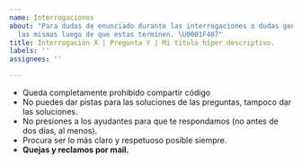 ```yaml
---
name: Interrogaciones
about: "Para dudas de enunciado durante las interrogaciones o dudas generales sobre
  las mismas luego de que estas terminen. \U0001F407"
title: Interrogación X | Pregunta Y | Mi título hiper descriptivo.
labels: ''
assignees: ''

---
```


- Queda completamente prohibido compartir código
- No puedes dar pistas para las soluciones de las preguntas, tampoco dar las soluciones.
- No presiones a los ayudantes para que te respondamos (no antes de dos días, al menos).
- Procura ser lo más claro y respetuoso posible siempre.
- **Quejas y reclamos por mail.**
